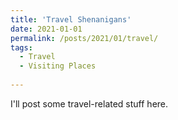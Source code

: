 ```yaml
---
title: 'Travel Shenanigans'
date: 2021-01-01
permalink: /posts/2021/01/travel/
tags:
  - Travel
  - Visiting Places
    
---
```


I'll post some travel-related stuff here.


